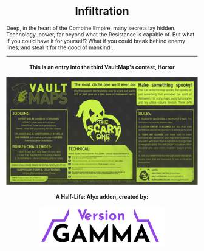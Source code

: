 <h1 align="center">Infiltration</h1>

Deep, in the heart of the Combine Empire, many secrets lay hidden. Technology, power, far beyond what the Resistance is capable of. But what if you could have it for yourself? What if you could break behind enemy lines, and steal it for the good of mankind...

---
<h4 align="center">This is an entry into the third VaultMap's contest, Horror</h4>

![compcard](docs/compcard.png)

<h4 align="center">A Half-Life: Alyx addon, created by:</h4>

<div align="center"><img width="330" src="docs/logo.png"></img></div>

